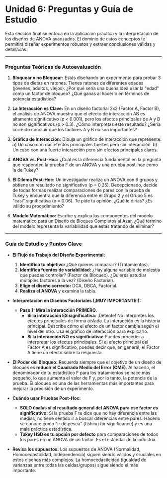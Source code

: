 # Unidad 6: Preguntas y Guía de Estudio

Esta sección final se enfoca en la aplicación práctica y la interpretación de los diseños de ANOVA avanzados. El dominio de estos conceptos te permitirá diseñar experimentos robustos y extraer conclusiones válidas y detalladas.

---

### Preguntas Teóricas de Autoevaluación

1.  **Bloquear o no Bloquear:** Estás diseñando un experimento para probar 3 tipos de dietas en ratones. Tienes ratones de diferentes edades (jóvenes, adultos, viejos). ¿Por qué sería una buena idea usar la "edad" como un factor de bloqueo? ¿Qué ganas al hacerlo en términos de potencia estadística?

2.  **La Interacción es Clave:** En un diseño factorial 2x2 (Factor A, Factor B), el análisis de ANOVA muestra que el efecto de interacción AB es altamente significativo (p < 0.001), pero los efectos principales de A y B no son significativos (p > 0.3). ¿Cómo interpretas este resultado? ¿Sería correcto concluir que los factores A y B no son importantes?

3.  **Gráfico de Interacción:** Dibuja un gráfico de interacción que represente:
    a) Un caso con dos efectos principales fuertes pero sin interacción.
    b) Un caso con una fuerte interacción pero sin efectos principales claros.

4.  **ANOVA vs. Post-Hoc:** ¿Cuál es la diferencia fundamental en la pregunta que responden la prueba F de un ANOVA y una prueba post-hoc como la de Tukey?

5.  **El Dilema Post-Hoc:** Un investigador realiza un ANOVA con 6 grupos y obtiene un resultado no significativo (p = 0.25). Decepcionado, decide de todas formas realizar comparaciones de pares con la prueba de Tukey y encuentra que la diferencia entre el Grupo 2 y el Grupo 5 es "casi" significativa (p = 0.06). Te pide tu opinión. ¿Qué le dirías? ¿Es válido su procedimiento?

6.  **Modelo Matemático:** Escribe y explica los componentes del modelo matemático para un Diseño de Bloques Completos al Azar. ¿Qué término del modelo representa la variabilidad que estás tratando de eliminar?

---

### Guía de Estudio y Puntos Clave

*   **El Flujo de Trabajo del Diseño Experimental:**
    1.  **Identifica tu objetivo:** ¿Qué quieres comparar? (Tratamientos).
    2.  **Identifica fuentes de variabilidad:** ¿Hay alguna variable de molestia que puedas controlar? (Factor de Bloqueo). ¿Quieres estudiar múltiples factores a la vez? (Diseño Factorial).
    3.  **Elige el diseño correcto:** DCA, DBCA, Factorial.
    4.  **Realiza el ANOVA** y examina la tabla.

*   **Interpretación en Diseños Factoriales (¡MUY IMPORTANTE!):**
    *   **Paso 1: Mira la interacción PRIMERO.**
        *   **Si la interacción ES significativa:** ¡Detente! No interpretes los efectos principales de forma aislada. La interacción es la historia principal. Describe cómo el efecto de un factor cambia según el nivel del otro. Usa el gráfico de interacción para explicarlo.
        *   **Si la interacción NO es significativa:** Puedes proceder a interpretar los efectos principales. Si el efecto principal del Factor A es significativo, puedes decir que, en general, el Factor A tiene un efecto sobre la respuesta.

*   **El Poder del Bloqueo:** Recuerda siempre que el objetivo de un diseño de bloques es **reducir el Cuadrado Medio del Error (CME)**. Al hacerlo, el denominador de tu estadístico F para los tratamientos se hace más pequeño, lo que aumenta el valor de F y, por lo tanto, la potencia de la prueba. El bloqueo es una de las herramientas más importantes para mejorar la precisión de un experimento.

*   **Cuándo usar Pruebas Post-Hoc:**
    *   **SOLO úsalas si el resultado general del ANOVA para ese factor es significativo.** Si la prueba F te dice que no hay diferencia entre las medias, no tiene sentido ir a buscar diferencias entre pares. Hacerlo se conoce como "ir de pesca" (fishing for significance) y es una mala práctica estadística.
    *   **Tukey HSD es tu opción por defecto** para comparaciones de todos los pares en un ANOVA de un factor. Es el estándar de la industria.

*   **Revisa los supuestos:** Los supuestos de ANOVA (Normalidad, Homocedasticidad, Independencia) siguen siendo válidos y cruciales en estos diseños más complejos. La homocedasticidad (igualdad de varianzas entre todas las celdas/grupos) sigue siendo el más importante.
